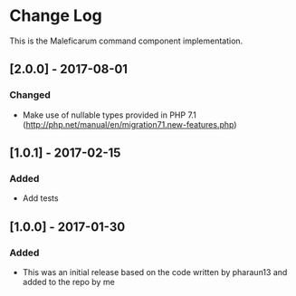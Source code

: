 # Change Log
This is the Maleficarum command component implementation. 

## [2.0.0] - 2017-08-01
### Changed
- Make use of nullable types provided in PHP 7.1 (http://php.net/manual/en/migration71.new-features.php)

## [1.0.1] - 2017-02-15
### Added
- Add tests

## [1.0.0] - 2017-01-30
### Added
- This was an initial release based on the code written by pharaun13 and added to the repo by me
